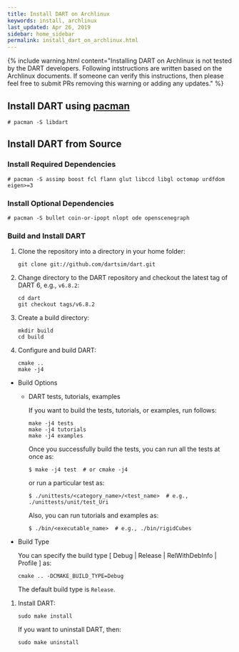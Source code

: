 ```yaml
---
title: Install DART on Archlinux
keywords: install, archlinux
last_updated: Apr 26, 2019
sidebar: home_sidebar
permalink: install_dart_on_archlinux.html
---
```


{% include warning.html content="Installing DART on Archlinux is not tested by the DART developers. Following intstructions are written based on the Archlinux documents. If someone can verify this instructions, then please feel free to submit PRs removing this warning or adding any updates." %}

## Install DART using [pacman](https://wiki.archlinux.org/index.php/Pacman)

```
# pacman -S libdart
```

## Install DART from Source

### Install Required Dependencies

```
# pacman -S assimp boost fcl flann glut libccd libgl octomap urdfdom eigen>=3
```

### Install Optional Dependencies

```
# pacman -S bullet coin-or-ipopt nlopt ode openscenegraph
```

### Build and Install DART

1.  Clone the repository into a directory in your home folder:

    ```
    git clone git://github.com/dartsim/dart.git
    ```

2.  Change directory to the DART repository and checkout the latest tag of DART 6, e.g., `v6.8.2`:

    ```
    cd dart
    git checkout tags/v6.8.2
    ```

3.  Create a build directory:

    ```
    mkdir build
    cd build
    ```

4.  Configure and build DART:

    ```
    cmake ..
    make -j4
    ```

  * Build Options

    * DART tests, tutorials, examples

      If you want to build the tests, tutorials, or examples, run follows:

      ```
      make -j4 tests
      make -j4 tutorials
      make -j4 examples
      ```

      Once you successfully build the tests, you can run all the tests at once as:

      ```shell
      $ make -j4 test  # or cmake -j4
      ```

      or run a particular test as:

      ```shell
      $ ./unittests/<category_name>/<test_name>  # e.g., ./unittests/unit/test_Uri
      ```

      Also, you can run tutorials and examples as:

      ```shell
      $ ./bin/<executable_name>  # e.g., ./bin/rigidCubes
      ```

  * Build Type

    You can specify the build type \[ Debug \| Release \| RelWithDebInfo \| Profile \] as:

    ```
    cmake .. -DCMAKE_BUILD_TYPE=Debug
    ```

    The default build type is `Release`.

1.  Install DART:

    ```
    sudo make install
    ```

    If you want to uninstall DART, then:

    ```
    sudo make uninstall
    ```
